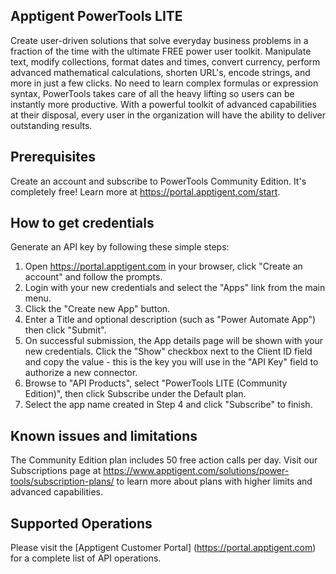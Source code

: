 ## Apptigent PowerTools LITE

Create user-driven solutions that solve everyday business problems in a fraction of the time with the ultimate FREE power user toolkit. Manipulate text, modify collections, format dates and times, convert currency, perform advanced mathematical calculations, shorten URL's, encode strings, and more in just a few clicks. No need to learn complex formulas or expression syntax, PowerTools takes care of all the heavy lifting so users can be instantly more productive. With a powerful toolkit of advanced capabilities at their disposal, every user in the organization will have the ability to deliver outstanding results.

## Prerequisites

Create an account and subscribe to PowerTools Community Edition. It's completely free! Learn more at https://portal.apptigent.com/start.

## How to get credentials

Generate an API key by following these simple steps:

1. Open https://portal.apptigent.com in your browser, click "Create an account" and follow the prompts.
2. Login with your new credentials and select the "Apps" link from the main menu.
3. Click the "Create new App" button.
4. Enter a Title and optional description (such as "Power Automate App") then click "Submit".
5. On successful submission, the App details page will be shown with your new credentials. Click the "Show" checkbox next to the Client ID field and copy the value - this is the key you will use in the "API Key" field to authorize a new connector. 
6. Browse to "API Products", select "PowerTools LITE (Community Edition)", then click Subscribe under the Default plan. 
7. Select the app name created in Step 4 and click "Subscribe" to finish.

## Known issues and limitations

The Community Edition plan includes 50 free action calls per day. Visit our Subscriptions page at https://www.apptigent.com/solutions/power-tools/subscription-plans/ to learn more about plans with higher limits and advanced capabilities. 

## Supported Operations

Please visit the [Apptigent Customer Portal] (https://portal.apptigent.com) for a complete list of API operations.